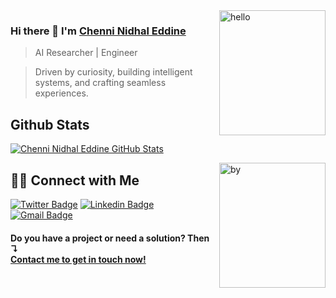 <img align="right" src="https://i.ibb.co/BCSqNnk/hello.gif" alt="hello" border="0" width="170px" height="200px">

### Hi there 👋 I'm [Chenni Nidhal Eddine](https://nidhal-eddine-chenni.vercel.app/)
> AI Researcher | Engineer
 
> Driven by curiosity, building intelligent systems, and crafting seamless experiences.  


## Github Stats

<!-- <img align='right' src = "https://github-readme-stats.vercel.app/api/top-langs/?username=CHENNI-Nidhaleddine&layout=compact"> -->

[![Chenni Nidhal Eddine GitHub Stats](https://github-readme-stats.vercel.app/api?username=CHENNI-Nidhaleddine&show_icons=true&count_private=true)](https://github.com/CHENNI-Nidhaleddine)

<img align='right' src="https://i.ibb.co/2kjd0zP/by.gif" alt="by" border="0" width="170px" height="200px"/>

## 🤝🏻 Connect with Me

[![Twitter Badge](https://img.shields.io/badge/-@NidhalEddineC-1ca0f1?style=flat-square&labelColor=1ca0f1&logo=twitter&logoColor=white&link=https://twitter.com/NidhaleddineC)](https://twitter.com/NidhaleddineC) [![Linkedin Badge](https://img.shields.io/badge/-ChenniNidhalEddine-blue?style=flat-square&logo=Linkedin&logoColor=white&link=https://www.linkedin.com/in/nidhaleddine-chenni/)](https://www.linkedin.com/in/nidhaleddine-chenni/) <!-- [![Medium Badge](https://img.shields.io/badge/-@mailharshkhatri-03a57a?style=flat-square&labelColor=000000&logo=Medium&link=https://medium.com/@mailharshkhatri/)](https://medium.com/harsh-kumar-khatri) -->[![Gmail Badge](https://img.shields.io/badge/-ne.chenni@gmail.com-c14438?style=flat-square&logo=Gmail&logoColor=white&link=mailto:ne.chenni@gmail.com)](mailto:ne.chenni@gmail.com)

<h4>Do you have a project or need a solution? Then ↴<br><a href="https://nidhal-eddine-chenni.vercel.app/#contact">Contact me to get in touch now!</a></h4>
<!-- <img src="https://komarev.com/ghpvc/?username=CHENNI-Nidhaleddine" alt="Chenni nidhal eddine" />
 -->

